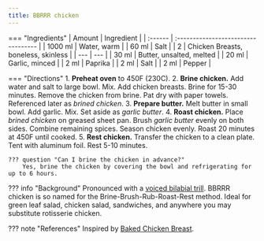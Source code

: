 ```yaml
---
title: BBRRR chicken
---
```

=== "Ingredients"
    | Amount  | Ingredient                          |
    | :------ | :---------------------------------- |
    | 1000 ml | Water, warm                         |
    | 60 ml   | Salt                                |
    | 2       | Chicken Breasts, boneless, skinless |
    | ---     | ---                                 |
    | 30 ml   | Butter, unsalted, melted            |
    | 20 ml   | Garlic, minced                      |
    | 2 ml    | Paprika                             |
    | 2 ml    | Salt                                |
    | 2 ml    | Pepper                              |

=== "Directions"
    1. **Preheat oven** to 450F (230C).
    2. **Brine chicken.** Add water and salt to large bowl. Mix. Add chicken breasts. Brine for 15-30 minutes. Remove the chicken from brine. Pat dry with paper towels. Referenced later as *brined chicken*.
    3. **Prepare butter.** Melt butter in small bowl. Add garlic. Mix. Set aside as *garlic butter*.
    4. **Roast chicken.** Place *brined chicken* on greased sheet pan. Brush *garlic butter* evenly on both sides. Combine remaining spices. Season chicken evenly. Roast 20 minutes at 450F until cooked.
    5. **Rest chicken.** Transfer the chicken to a clean plate. Tent with aluminum foil. Rest 5-10 minutes.

    ??? question "Can I brine the chicken in advance?"
        Yes, brine the chicken by covering the bowl and refrigerating for up to 6 hours.

??? info "Background"
    Pronounced with a [voiced bilabial trill](https://www.youtube.com/watch?v=0uGL-k_DyDY). BBRRR chicken is so named for the Brine-Brush-Rub-Roast-Rest method. Ideal for green leaf salad, chicken salad, sandwiches, and anywhere you may substitute rotisserie chicken.

??? note "References"
    Inspired by [Baked Chicken Breast](https://www.gimmesomeoven.com/baked-chicken-breast/).
